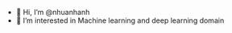 - 👋 Hi, I’m @nhuanhanh
- 👀 I’m interested in Machine learning and deep learning domain

<!---
nhuanhanh/nhuanhanh is a ✨ special ✨ repository because its `README.md` (this file) appears on your GitHub profile.
You can click the Preview link to take a look at your changes.
--->
